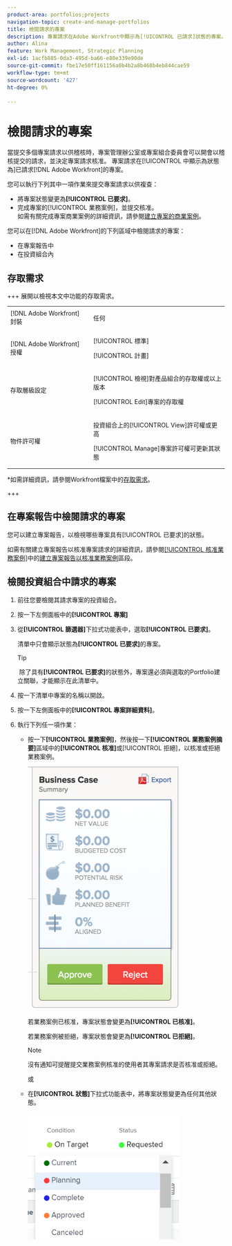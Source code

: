 ```yaml
---
product-area: portfolios;projects
navigation-topic: create-and-manage-portfolios
title: 檢閱請求的專案
description: 專案請求在Adobe Workfront中顯示為[!UICONTROL 已請求]狀態的專案。 本文會介紹如何稽核專案請求。
author: Alina
feature: Work Management, Strategic Planning
exl-id: 1acfb885-0da3-495d-ba66-e80e339e90de
source-git-commit: fbe17e50ff161156a0b4b2a8b468b4eb844cae59
workflow-type: tm+mt
source-wordcount: '427'
ht-degree: 0%

---
```


# 檢閱請求的專案

當提交多個專案請求以供稽核時，專案管理辦公室或專案組合委員會可以開會以稽核提交的請求，並決定專案請求核准。 專案請求在[!UICONTROL 中顯示為狀態為]已請求[!DNL Adobe Workfront]的專案。

您可以執行下列其中一項作業來提交專案請求以供複查：

* 將專案狀態變更為&#x200B;**[!UICONTROL 已要求]**。
* 完成專案的[!UICONTROL 業務案例]，並提交核准。\
   如需有關完成專案商業案例的詳細資訊，請參閱[建立專案的商業案例](../../../manage-work/projects/define-a-business-case/create-business-case.md)。

您可以在[!DNL Adobe Workfront]的下列區域中檢閱請求的專案：

* 在專案報告中
* 在投資組合內

## 存取需求

+++ 展開以檢視本文中功能的存取需求。 

<table style="table-layout:auto"> 
 <col> 
 <col> 
 <tbody> 
  <tr> 
   <td role="rowheader">[!DNL Adobe Workfront] 封裝</td> 
   <td><p>任何</p> </td> 
  </tr> 
  <tr> 
   <td role="rowheader">[!DNL Adobe Workfront] 授權</td> 
   <td> <p>[!UICONTROL 標準] </p> 
   <p>[!UICONTROL 計畫]</p> </td> 
  </tr> 
  <tr> 
   <td role="rowheader">存取層級設定</td> 
   <td> <p>[!UICONTROL 檢視]對產品組合的存取權或以上版本</p> <p>[!UICONTROL Edit]專案的存取權</p>  </td> 
  </tr> 
  <tr> 
   <td role="rowheader">物件許可權</td> 
   <td> <p>投資組合上的[!UICONTROL View]許可權或更高</p> <p>[!UICONTROL Manage]專案許可權可更新其狀態</p>  </td> 
  </tr> 
 </tbody> 
</table>

*如需詳細資訊，請參閱Workfront檔案中的[存取需求](/help/quicksilver/administration-and-setup/add-users/access-levels-and-object-permissions/access-level-requirements-in-documentation.md)。

+++

<!--Old:

<table style="table-layout:auto"> 
 <col> 
 <col> 
 <tbody> 
  <tr> 
   <td role="rowheader">[!DNL Adobe Workfront] plan</td> 
   <td><p>Any</p> </td> 
  </tr> 
  <tr> 
   <td role="rowheader">[!DNL Adobe Workfront] license*</td> 
   <td> <p>[!UICONTROL Plan] </p> </td> 
  </tr> 
  <tr> 
   <td role="rowheader">Access level configurations</td> 
   <td> <p>[!UICONTROL View] access or higher to Portfolios</p> <p>[!UICONTROL Edit] access to Projects</p>  </td> 
  </tr> 
  <tr> 
   <td role="rowheader">Object permissions</td> 
   <td> <p>[!UICONTROL View] permissions or higher on the portfolio</p> <p>[!UICONTROL Manage] permissions on the projects to update their status</p>  </td> 
  </tr> 
 </tbody> 
</table>-->

## 在專案報告中檢閱請求的專案

您可以建立專案報告，以檢視哪些專案具有[!UICONTROL 已要求]的狀態。

如需有關建立專案報告以核准專案請求的詳細資訊，請參閱[[!UICONTROL 核准業務案例]](../../../manage-work/projects/define-a-business-case/approve-business-case.md#build-a-report)中的[建立專案報告以核准業務案例](../../../manage-work/projects/define-a-business-case/approve-business-case.md)區段。 

## 檢閱投資組合中請求的專案

1. 前往您要檢閱其請求專案的投資組合。
1. 按一下左側面板中的&#x200B;**[!UICONTROL 專案]**
1. 從&#x200B;**[!UICONTROL 篩選器]**&#x200B;下拉式功能表中，選取&#x200B;**[!UICONTROL 已要求]**。

   清單中只會顯示狀態為&#x200B;**[!UICONTROL 已要求]**&#x200B;的專案。

   >[!TIP]
   >
   > 除了具有&#x200B;**[!UICONTROL 已要求]**&#x200B;的狀態外，專案還必須與選取的Portfolio建立關聯，才能顯示在此清單中。

1. 按一下清單中專案的名稱以開啟。
1. 按一下左側面板中的&#x200B;**[!UICONTROL 專案詳細資料]**。
1. 執行下列任一項作業：

   * 按一下&#x200B;**[!UICONTROL 業務案例]**，然後按一下&#x200B;**[!UICONTROL 業務案例摘要]**&#x200B;區域中的&#x200B;**[!UICONTROL 核准]**&#x200B;或[!UICONTROL 拒絕]，以核准或拒絕業務案例。

     ![approve_or_reject_business_case.png](assets/approve-or-reject-business-case-350x563.png)

     若業務案例已核准，專案狀態會變更為&#x200B;**[!UICONTROL 已核准]**。

     若業務案例被拒絕，專案狀態會變更為&#x200B;**[!UICONTROL 已拒絕]**。

     >[!NOTE]
     >
     >沒有通知可提醒提交業務案例核准的使用者其專案請求是否核准或拒絕。 

     或

   * 在&#x200B;**[!UICONTROL 狀態]**&#x200B;下拉式功能表中，將專案狀態變更為任何其他狀態。

     ![從下拉式清單變更專案狀態](assets/project-status-change-from-drop-down-in-header-nwe-350x294.png)
 

 
